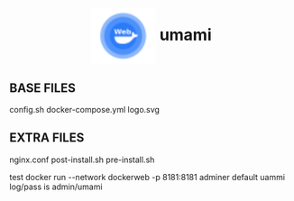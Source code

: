 <h1 align="center">
  <picture>
    <img align="center" alt="umami" src="./logo.svg" height="100">
  </picture>
  umami
</h1>

## BASE FILES

config.sh
docker-compose.yml
logo.svg

## EXTRA FILES

nginx.conf
post-install.sh
pre-install.sh

test docker run --network dockerweb -p 8181:8181 adminer
default uammi log/pass is admin/umami

